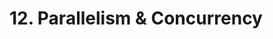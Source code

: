 # 12. Parallelism &amp; Concurrency

<primary-label ref="header-label"/>

<secondary-label ref="wip"/>

